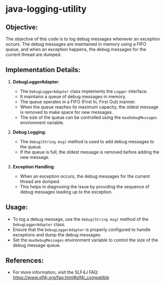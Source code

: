 java-logging-utility
=====================

Objective:
----------
The objective of this code is to log debug messages whenever an exception occurs. The debug messages are maintained in memory using a FIFO queue, and when an exception happens, the debug messages for the current thread are dumped.

Implementation Details:
-----------------------
1. **DebugLoggerAdapter**:
   - The `DebugLoggerAdapter` class implements the `Logger` interface.
   - It maintains a queue of debug messages in memory.
   - The queue operates in a FIFO (First In, First Out) manner.
   - When the queue reaches its maximum capacity, the oldest message is removed to make space for new messages.
   - The size of the queue can be controlled using the `maxDebugMessages` environment variable.

2. **Debug Logging**:
   - The `debug(String msg)` method is used to add debug messages to the queue.
   - If the queue is full, the oldest message is removed before adding the new message.

3. **Exception Handling**:
   - When an exception occurs, the debug messages for the current thread are dumped.
   - This helps in diagnosing the issue by providing the sequence of debug messages leading up to the exception.

Usage:
------
- To log a debug message, use the `debug(String msg)` method of the `DebugLoggerAdapter` class.
- Ensure that the `DebugLoggerAdapter` is properly configured to handle exceptions and dump the debug messages.
- Set the `maxDebugMessages` environment variable to control the size of the debug message queue.

References:
-----------
- For more information, visit the SLF4J FAQ: https://www.slf4j.org/faq.html#slf4j_compatible